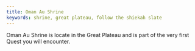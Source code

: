 ```yaml
---
title: Oman Au Shrine
keywords: shrine, great plateau, follow the shiekah slate
---
```

Oman Au Shrine is locate in the Great Plateau and is part of the very first Quest you will encounter.
